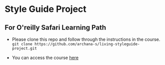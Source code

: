 # Style Guide Project 
## For O'reilly Safari Learning Path

* Please clone this repo and follow through the instructions in the course.
```git clone https://github.com/archana-s/living-styleguide-project.git```

* You can access the course [here](tbd)